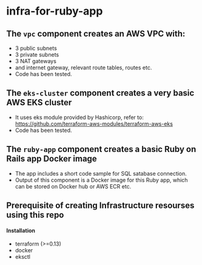 
# infra-for-ruby-app

## The `vpc` component creates an AWS VPC with:
- 3 public subnets
- 3 private subnets
- 3 NAT gateways
- and internet gateway, relevant route tables, routes etc.
- Code has been tested.

## The `eks-cluster` component creates a very basic AWS EKS cluster
- It uses eks module provided by Hashicorp, refer to: https://github.com/terraform-aws-modules/terraform-aws-eks
- Code has been tested.

## The `ruby-app` component creates a basic Ruby on Rails app Docker image
- The app includes a short code sample for SQL satabase connection.
- Output of this component is a Docker image for this Ruby app, which can be stored on Docker hub or AWS ECR etc.

## Prerequisite of creating Infrastructure resourses using this repo
#### Installation
- terraform (>=0.13)
- docker
- eksctl
